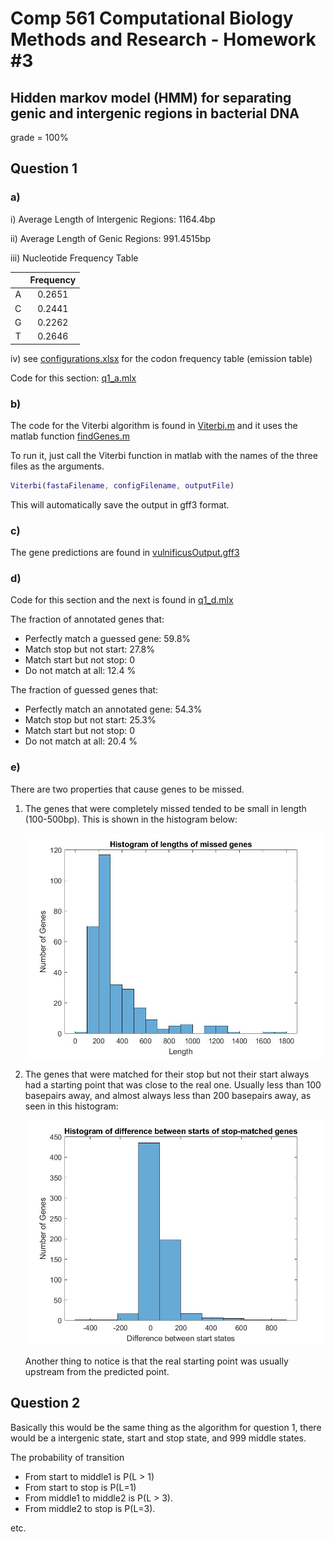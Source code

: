 # Comp 561 Computational Biology Methods and Research - Homework #3

## Hidden markov model (HMM) for separating genic and intergenic regions in bacterial DNA

grade = 100%

## Question 1

### a) 

i) Average Length of Intergenic Regions: 1164.4bp

ii) Average Length of Genic Regions: 991.4515bp

iii) Nucleotide Frequency Table 

|       | Frequency |
| :---: | :-------: |
|   A   |  0.2651   |
|   C   |  0.2441   |
|   G   |  0.2262   |
|   T   |  0.2646   |

iv) see [configurations.xlsx](configurations.xlsx) for the codon frequency table (emission table)

Code for this section: [q1_a.mlx](q1_a.mlx)

### b)

The code for the Viterbi algorithm is found in [Viterbi.m](Viterbi.m) and it uses the matlab function [findGenes.m](findGenes.m)

To run it, just call the Viterbi function in matlab with the names of the three files as the arguments. 

```matlab
Viterbi(fastaFilename, configFilename, outputFile)
```

This will automatically save the output in gff3 format.

### c) 

The gene predictions are found in [vulnificusOutput.gff3](vulnificusOutput.gff3) 

### d) 

Code for this section and the next is found in [q1_d.mlx](q1_d.mlx)

The fraction of annotated genes that:
* Perfectly match a guessed gene: 59.8%
* Match stop but not start: 27.8%
* Match start but not stop: 0
* Do not match at all: 12.4 %

The fraction of guessed genes that:
* Perfectly match an annotated gene: 54.3%
* Match stop but not start: 25.3%
* Match start but not stop: 0
* Do not match at all: 20.4 %

### e) 

There are two properties that cause genes to be missed. 

1. The genes that were completely missed tended to be small in length (100-500bp). This is shown in the histogram below:

    ![missedlengthhisto.jpg](missedlengthhisto.jpg)
    
2. The genes that were matched for their stop but not their start always had a starting point that was close to the real one. Usually less than 100 basepairs away, and almost always less than 200 basepairs away, as seen in this histogram:

    ![stopmatchhisto.jpg](stopmatchhisto.jpg)

    Another thing to notice is that the real starting point was usually upstream from the predicted point.
    
    
## Question 2

Basically this would be the same thing as the algorithm for question 1, 
there would be a intergenic state, start and stop state, and 999 middle states.

The probability of transition
* From start to middle1 is P(L > 1)
* From start to stop is P(L=1)
* From middle1 to middle2 is P(L > 3).
* From middle2 to stop is P(L=3). 

etc.
